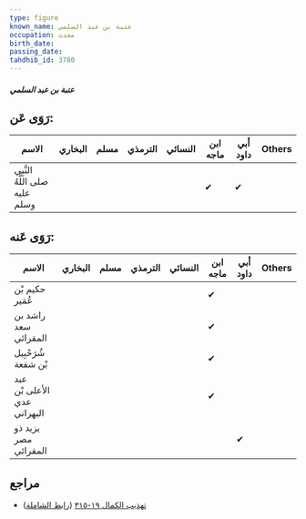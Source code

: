 ```yaml
---
type: figure
known_name: عتبة بن عبد السلمي
occupation: محدث
birth_date:
passing_date:
tahdhib_id: 3780
---
```

##### عتبة بن عبد السلمي

## رَوَى عَن:
| الاسم                          | البخاري | مسلم | الترمذي | النسائي | ابن ماجه | أبي داود | Others |
| ------------------------------ | ------- | ---- | ------- | ------- | -------- | -------- | ------ |
| النَّبِي صلى اللَّهُ عليه وسلم |         |      |         |         | ✔        | ✔        |        |
## رَوَى عَنه:
| الاسم                       | البخاري | مسلم | الترمذي | النسائي | ابن ماجه | أبي داود | Others |
| --------------------------- | ------- | ---- | ------- | ------- | -------- | -------- | ------ |
| حكيم بْن عُمَير             |         |      |         |         | ✔        |          |        |
| راشد بن سعد المقرائي        |         |      |         |         | ✔        |          |        |
| شُرَحْبِيل بْن شفعة         |         |      |         |         | ✔        |          |        |
| عبد الأعلى بْن عدي البهراني |         |      |         |         | ✔        |          |        |
| يزيد ذو مصر المقرائي        |         |      |         |         |          | ✔        |        |
## مراجع
- [تهذيب الكمال ١٩-٣١٥](obsidian://open?vault=Tahdhib-al-Kamal&file=Figures/٣٧٨٠-عتبة%20بن%20عبد%20السلمي) ([رابط الشاملة](https://shamela.ws/book/3722/9889))